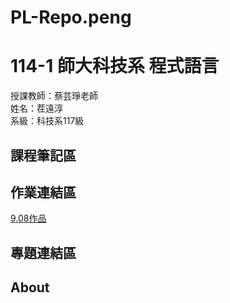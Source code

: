 # PL-Repo.peng

# 114-1 師大科技系 程式語言

授課教師：蔡芸琤老師          
姓名：茬遠淳           
系級：科技系117級              

## 課程筆記區

## 作業連結區
[9.08作品](https://github.com/Yuan-Chun-Chih/9.08)
## 專題連結區

## About
